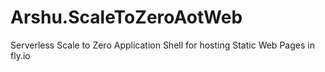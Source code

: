# Arshu.ScaleToZeroAotWeb
 Serverless Scale to Zero Application Shell for hosting Static Web Pages in fly.io
